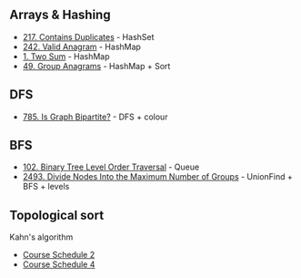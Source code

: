 ## Arrays & Hashing

- [217. Contains Duplicates](/2025.01/2025.01.29/217-contains-duplicates.js) - HashSet
- [242. Valid Anagram](/2025.01/2025.01.29/242-valid-anagram.js) - HashMap
- [1. Two Sum](/2025.01/2025.01.29/1-two-sum.js) - HashMap
- [49. Group Anagrams](/2025.01/2025.01.29/49-group-anagrams.js) - HashMap + Sort

## DFS

- [785. Is Graph Bipartite?](/2025.01/2025.01.30/785-is-graph-bipartite.js) - DFS + colour

## BFS

- [102. Binary Tree Level Order Traversal](/2023.11/2023.11.12/102-binary-tree-level-order-traversal.js) - Queue
- [2493. Divide Nodes Into the Maximum Number of Groups](/2025.01/2025.01.30/2493-divide-nodes-into-the-maximum-number-of-groups.js) - UnionFind + BFS + levels

## Topological sort

Kahn's algorithm

- [Course Schedule 2](/2023.11/2023.11.13/210-course-schedule-ii.js)
- [Course Schedule 4](/2025.01/2025.01.29/1462-course-schedule-iv.js)
